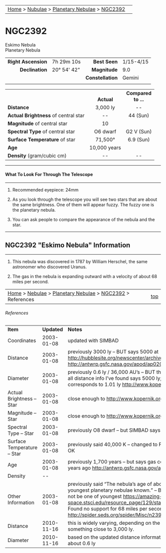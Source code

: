 <script src="/js/whatsup.js"></script>
<script type="text/javascript">
	var objectName ="NGC 2392"
	var objectDesc ="Eskimo<br/>Planetary Nebula<br/>in the Constellation<br/>Gemini"
	var objectImage="other"
</script>

|    |    |
|:---|---:|
|[Home](/notes/#object-notes) > [Nubulae](/notes/#nebulae) > [Planetary Nebulae](../!planetary-nebulae-info) > [NGC2392](#ngc2392)| <div id=whatsup></div> |

# NGC2392
Eskimo Nebula<br/>
Planetary Nebula

|   |   |   |   |
|--:|:--|--:|:--|
|**Right Ascension**|7h 29m 10s|**Best Seen**|1/15-4/15|
|**Declination**|20&deg; 54' 42"	|**Magnitude**|9.0|
|   |   |**Constellation**|Gemini|
|   |   |   |   |

|   |   |   |
|---|:---:|:---:|
|   | <br/>**Actual**| **Compared<br/>to ...** |
|**Distance** | 3,000 ly | -- |
|**Actual Brightness** of central star| -- | 44 (Sun) |
|**Magnitude** of central star | 10 |   |
|**Spectral Type** of central star | O6 dwarf | G2 V (Sun) |
|**Surface Temperature** of star | 71,500&deg; | 6.9 (Sun) |
|**Age** | 10,000 years | |
|**Density** (gram/cubic cm) | -- | -- |

---
#### What To Look For Through The Telescope
---

1.	Recommended eyepiece: 24mm

2.	As you look through the telescope you will see two stars that are about the same brightness.  One of them will appear fuzzy.  The fuzzy one is the planetary nebula.
   
3.	You can ask people to compare the appearance of the nebula and the star.

---
## NGC2392 "Eskimo Nebula" Information
---

1.	This nebula was discovered in 1787 by William Herschel, the same astronomer who discovered Uranus.

2.	The gas in the nebula is expanding outward with a velocity of about 68 miles per second.   

|    |    |
|:---|---:|
|[Home](/notes/#object-notes) > [Nebulae](/notes/#nebulae) > [Planetary Nebulae](../!planetary-nebulae-info) > [NGC2392](#ngc2392) > References| [top](#ngc2392) |

###### References
|             |             |           |
|-------------|-------------|-----------|
| **Item**    | **Updated** | **Notes** |
| Coordinates | 2003-01-08  | updated with SIMBAD |
| Distance    | 2003-01-08  | previously 3000 ly – BUT says 5000 at <http://hubblesite.org/newscenter/archive/2000/07/text> and <http://antwrp.gsfc.nasa.gov/apod/ap020407.html> |
|Diameter|2003-01-08|previously 0.6 ly / 36,000 AU’s – BUT this comes from distance of 3,000 ly... all distance info I’ve found says 5000 ly; with ang diam 0.7 arcmin, this corresponds to 1.01 ly <http://www.kopernik.org/images/archive/n2392.htm>|
|Actual Brightness – Star|2003-01-08|close enough to <http://www.kopernik.org/images/archive/n2392.htm>|
|Magnitude – Star|2003-01-08|close enough to <http://www.kopernik.org/images/archive/n2392.htm>|
|Spectral Type – Star|2003-01-08|previously O8 dwarf – but SIMBAD says O6|
|Surface Temperature – Star|2003-01-08|previously said 40,000 K – changed to F – BUT cannot find support, but looks OK|
|Age|2003-01-08|previously 1,700 years – but says gas composed outer layers of star 10,000 years ago <http://antwrp.gsfc.nasa.gov/apod/ap020407.html>|
|Density|--|  |
|Other Information|2003-01-08|previously said “The nebula’s age of about 1,700 years makes it one of the youngest planetary nebulae known.”  – BUT nebula is 10,000 years old, may not be one of youngest  <https://amazing-space.stsci.edu/resource_page/129/stars_stellar_evolution/topic#resource_tab> Found no support for 68 miles per second speed, but sounds OK  <http://spider.seds.org/spider/Misc/n2392.html>|
|Distance|2010-11-16|this is widely varying, depending on the source but most seem to agree on something close to 3,000 ly.|
|Diameter|2010-11-16|based on the updated distance information, the diameter is 36,000 AU or about 0.6 ly|

